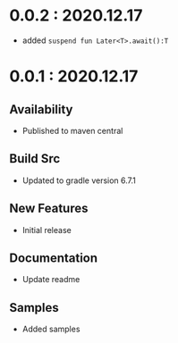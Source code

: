 # 0.0.2 : 2020.12.17
- added `suspend fun Later<T>.await():T`

# 0.0.1 : 2020.12.17
## Availability
- Published to maven central

## Build Src
- Updated to gradle version 6.7.1

## New Features
- Initial release

## Documentation
- Update readme

## Samples
- Added samples